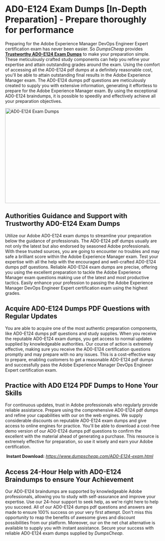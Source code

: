 <h1><strong>AD0-E124 Exam Dumps [In-Depth Preparation] - Prepare thoroughly for performance</strong></h1>
<p>Preparing for the Adobe Experience Manager DevOps Engineer Expert certification exam has never been easier. So <em>DumpsCheap</em> provides <a href="https://www.dumpscheap.com/AD0-E124-exam.html"><strong>Trustworthy AD0-E124 Exam Dumps</strong></a> to make your preparation simple. These meticulously crafted study components can help you refine your expertise and attain outstanding grades around the exam. Using the comfort of accessing all the AD0-E124 pdf dumps at a definitely reasonable cost, you'll be able to attain outstanding final results in the Adobe Experience Manager exam. The AD0-E124 dumps pdf questions are meticulously created to supply you with extensive information, generating it effortless to prepare for the Adobe Experience Manager exam. By using the exceptional AD0-E124 braindumps, it is possible to speedily and effectively achieve all your preparation objectives.</p>
<p><img src="https://i.ibb.co/64BKHFt/AD0-E124.png" alt="AD0-E124 Exam Dumps" width="550" height="309" /></p>
<h2><strong>Authorities Guidance and Support with Trustworthy AD0-E124 Exam Dumps</strong></h2>
<p>Utilize our Adobe AD0-E124 exam dumps to streamline your preparation below the guidance of professionals. The AD0-E124 pdf dumps usually are not only the latest but also endorsed by seasoned Adobe professionals. With these trusted sources, you are going to encounter no troubles and may safe a brilliant score within the Adobe Experience Manager exam. Test your expertise with all the help with the encouraged and well-crafted AD0-E124 dumps pdf questions. Reliable AD0-E124 exam dumps are precise, offering you using the excellent preparation to tackle the Adobe Experience Manager exam questions making use of the latest and most productive tactics. Easily enhance your profession to passing the Adobe Experience Manager DevOps Engineer Expert certification exam using the highest grades.&nbsp;</p>
<h2><strong>Acquire AD0-E124 Dumps PDF Questions with Regular Updates</strong></h2>
<p>You are able to acquire one of the most authentic preparation components, like AD0-E124 dumps pdf questions and study supplies. When you receive the reputable AD0-E124 exam dumps, you get access to normal updates supplied by knowledgeable authorities. Our course of action is extremely effective, making sure you receive the AD0-E124 certification questions promptly and may prepare with no any issues. This is a cost-effective way to prepare, enabling customers to get a reasonable AD0-E124 pdf dumps and successfully pass the Adobe Experience Manager DevOps Engineer Expert certification exam.</p>
<h2><strong>Practice with AD0 E124 PDF Dumps to Hone Your Skills</strong></h2>
<p>For continuous updates, trust in Adobe professionals who regularly provide reliable assistance. Prepare using the comprehensive AD0-E124 pdf dumps and refine your capabilities with our on the web engines. We supply considerable discounts on reputable AD0-E124 exam dumps and give access to online engines for practice. You'll be able to download a cost-free demo version of our AD0-E124 dumps pdf questions to confirm the excellent with the material ahead of generating a purchase. This resource is extremely effective for preparation, so use it wisely and earn your Adobe certification.</p>
<p>&nbsp;<strong>Instant Download:</strong>&nbsp;<a href="https://www.dumpscheap.com/AD0-E124-exam.html"><em>https://www.dumpscheap.com/AD0-E124-exam.html</em></a></p>
<h2><strong>Access 24-Hour Help with AD0-E124 Braindumps to ensure Your Achievement</strong></h2>
<p>Our AD0-E124 braindumps are supported by knowledgeable Adobe professionals, allowing you to study with self-assurance and improve your expertise. Use our 24-hour support to seek help, as we're right here to help you succeed. All of our AD0-E124 dumps pdf questions and answers are made to ensure 100% success on your very first attempt. Don't miss this opportunity to reap the benefits of awesome gives and discount possibilities from our platform. Moreover, our on the net chat alternative is available to supply you with instant assistance. Secure your success with reliable AD0-E124 exam dumps supplied by <em>DumpsCheap</em>.</p>
